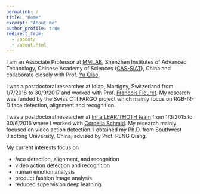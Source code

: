 ```yaml
---
permalink: /
title: "Home"
excerpt: "About me"
author_profile: true
redirect_from: 
  - /about/
  - /about.html
---
```


I am an Associate Professor at [MMLAB](mmlab.siat.ac.cn), Shenzhen Institutes of Advanced Technology, Chinese Academy of Sciences ([CAS-SIAT](http://www.siat.cas.cn/)), China and collaborate closely with Prof. [Yu Qiao](http://mmlab.siat.ac.cn/yuqiao/index.html).

I was a postdoctoral researcher at Idiap, Martigny, Switzerland from 1/7/2016 to 30/9/2017 and worked with Prof. [Francois Fleuret](http://www.idiap.ch/~fleuret/). My research was funded by the Swiss CTI FARGO project which mainly focus on RGB-IR-D face detection, alignment and recognition. 

I was a postdoctoral researcher at [Inria LEAR/THOTH team](http://lear.inrialpes.fr/) from 1/3/2015 to 30/6/2016 where I worked with [Cordelia Schmid](http://lear.inrialpes.fr/people/schmid/). My research mainly focused on video action detection.
I obtained my Ph.D. from Southwest Jiaotong University, China, advised by Prof. PENG Qiang.

My current interests focus on

* face detection, alignment, and recognition
* video action detection and recognition
* human emotion analysis
* product fashion image analysis
* reduced supervision deep learning.  
